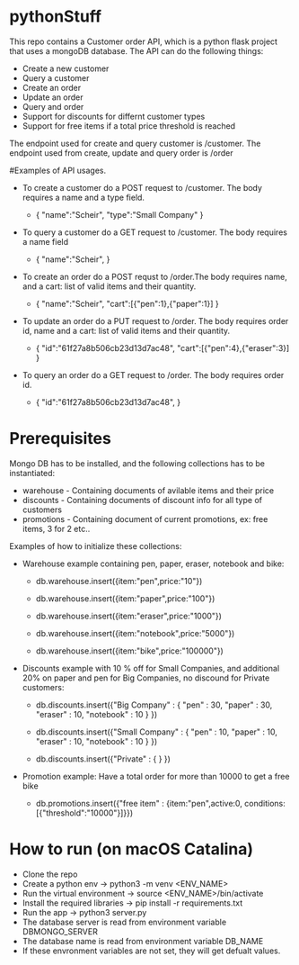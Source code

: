 # pythonStuff

This repo contains a Customer order API, which is a python flask project that uses a mongoDB database.
The API can do the following things:

* Create a new customer
* Query a customer
* Create an order
* Update an order
* Query and order
* Support for discounts for differnt customer types
* Support for free items if a total price threshold is reached

The endpoint used for create and query customer is /customer.
The endpoint used from create, update and query order is /order

#Examples of API usages.

* To create a customer do a POST request to <SERVER>/customer. The body requires a name and a type field.

	* {
	"name":"Scheir",
	"type":"Small Company"
	}
  
* To query a customer do a GET request to <SERVER>/customer. The body requires a name field
  
	* {
	"name":"Scheir",
	}
  
* To create an order do a POST requst to <SERVER>/order.The body requires name, and a cart: list of valid items and their quantity.
  
	* {
	"name":"Scheir",
	"cart":[{"pen":1},{"paper":1}]
	}

* To update an order do a PUT request to <SERVER>/order. The body requires order id, name and a cart: list of valid items and their quantity.

	* {
	"id":"61f27a8b506cb23d13d7ac48",
	"cart":[{"pen":4},{"eraser":3}]
	}

* To query an order do a GET request to <SERVER>/order. The body requires order id.
  
	* {
	"id":"61f27a8b506cb23d13d7ac48",
	}


# Prerequisites 

Mongo DB has to be installed, and the following collections has to be instantiated:
* warehouse - Containing documents of avilable items and their price
* discounts - Containing documents of discount info for all type of customers
* promotions - Containing document of current promotions, ex: free items, 3 for 2 etc..

Examples of how to initialize these collections:

* Warehouse example containing pen, paper, eraser, notebook and bike:
	* db.warehouse.insert({item:"pen",price:"10"})

	* db.warehouse.insert({item:"paper",price:"100"})

	* db.warehouse.insert({item:"eraser",price:"1000"})

	* db.warehouse.insert({item:"notebook",price:"5000"})

	* db.warehouse.insert({item:"bike",price:"100000"})

	
* Discounts example with 10 % off for Small Companies, and additional 20% on paper and pen for Big Companies, no discound for Private customers:
	
	* db.discounts.insert({"Big Company" : { "pen" : 30, "paper" : 30, "eraser" : 10, "notebook" : 10 } })
	
	* db.discounts.insert({"Small Company" : { "pen" : 10, "paper" : 10, "eraser" : 10, "notebook" : 10 } })
	
	* db.discounts.insert({"Private" : { } })

* Promotion example: Have a total order for more than 10000 to get a free bike
	* db.promotions.insert({"free item" : {item:"pen",active:0, conditions:[{"threshold":"10000"}]}})

# How to run (on macOS Catalina)

* Clone the repo
* Create a python env -> python3 -m venv <ENV_NAME>
* Run the virtual environment -> source <ENV_NAME>/bin/activate
* Install the required libraries -> pip install -r requirements.txt
* Run the app -> python3 server.py
* The database server is read from environment variable DBMONGO_SERVER
* The database name is read from environment variable DB_NAME
* If these envronment variables are not set, they will get defualt values.
